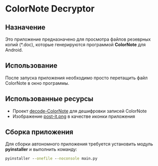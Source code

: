 # ColorNote Decryptor

## Назначение

Это приложение предназначено для просмотра файлов резеврных копий (\*.doc), которые генерируются программой **ColorNote** для Android.

## Использование

После запуска приложения необходимо просто перетащить файл ColorNote в окно программы.

## Использованные ресурсы

- Проект [decode-ColorNote](https://github.com/fcoiffie/decode-ColorNote) для дешифровки записей ColorNote
- Изображение [post-it.png]( https://www.flaticon.com/free-icon/post-it_889648?term=note&page=1&position=4&page=1&position=4&related_id=889648&origin=search) в качестве иконки приложения


## Сборка приложения

Для сборки автономного приложения требуется установить модуль **pyinstaller** и выполнить команду:  

```cmd
pyinstaller --onefile --noconsole main.py
```


